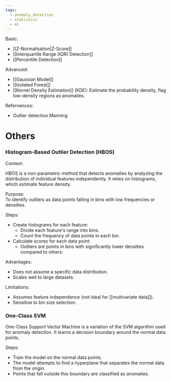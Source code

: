 ```yaml
---
tags:
  - anomaly_detection
  - statistics
  - ml
---
```

Basic:
- [[Z-Normalisation|Z-Score]]
- [[Interquartile Range (IQR) Detection]]
- [[Percentile Detection]]

Advanced:
- [[Gaussian Model]]
- [[Isolated Forest]]
- [[Kernel Density Estimation]] (KDE): Estimate the probability density, flag low-density regions as anomalies.

Refernences:
- Outlier detection Manning
# Others
### Histogram-Based Outlier Detection (HBOS)

Context:  

HBOS is a non-parametric method that detects anomalies by analyzing the distribution of individual features independently. It relies on histograms, which estimate feature density.

Purpose:  
To identify outliers as data points falling in bins with low frequencies or densities.

Steps:
- Create histograms for each feature:
    - Divide each feature's range into bins.
    - Count the frequency of data points in each bin.
- Calculate scores for each data point:
    - Outliers are points in bins with significantly lower densities compared to others.

Advantages:
- Does not assume a specific data distribution.
- Scales well to large datasets.

Limitations:
- Assumes feature independence (not ideal for [[multivariate data]]).
- Sensitive to bin size selection.

### One-Class SVM

One-Class Support Vector Machine is a variation of the SVM algorithm used for anomaly detection. It learns a decision boundary around the normal data points.

Steps:
- Train the model on the normal data points.
- The model attempts to find a hyperplane that separates the normal data from the origin.
- Points that fall outside this boundary are classified as anomalies.